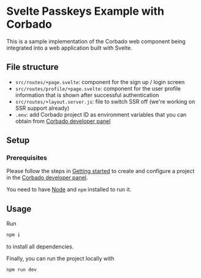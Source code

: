 # Svelte Passkeys Example with Corbado

This is a sample implementation of the Corbado web component being integrated into a web application built with Svelte.

## File structure

- `src/routes/+page.svelte`: component for the sign up / login screen
- `src/routes/profile/+page.svelte`: component for the user profile information that is shown after successful authentication
- `src/routes/+layout.server.js`: file to switch SSR off (we're working on SSR support already)
- `.env`: add Corbado project ID as environment variables that you can obtain
  from [Corbado developer panel](https://app.corbado.com/signin#register)

## Setup

### Prerequisites

Please follow the steps in [Getting started](https://docs.corbado.com/overview/getting-started) to create and configure
a project in the [Corbado developer panel](https://app.corbado.com/signin#register).

You need to have [Node](https://nodejs.org/en/download) and `npm` installed to run it.

## Usage

Run

```bash
npm i
```

to install all dependencies.

Finally, you can run the project locally with

```bash
npm run dev
```
